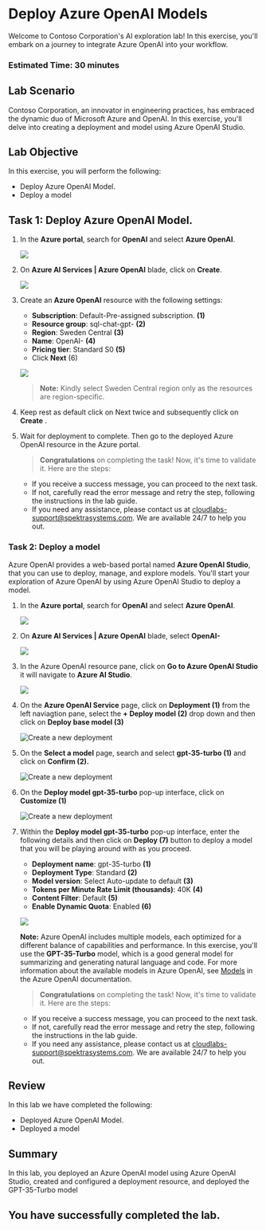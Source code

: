 # Deploy Azure OpenAI Models

Welcome to Contoso Corporation's AI exploration lab! In this exercise, you'll embark on a journey to integrate Azure OpenAI into your workflow.

### Estimated Time: 30 minutes

## Lab Scenario
 
 Contoso Corporation, an innovator in engineering practices, has embraced the dynamic duo of Microsoft Azure and OpenAI. In this exercise, you'll delve into creating a deployment and model using Azure OpenAI Studio.
  
## Lab Objective

In this exercise, you will perform the following:
- Deploy Azure OpenAI Model.
- Deploy a model

## Task 1: Deploy Azure OpenAI Model.

1. In the **Azure portal**, search for **OpenAI** and select **Azure OpenAI**.

   ![](images/sql1.png)

1. On **Azure AI Services | Azure OpenAI** blade, click on **Create**.

   ![](images/sql2.png)

1. Create an **Azure OpenAI** resource with the following settings:
   
    - **Subscription**: Default-Pre-assigned subscription. **(1)**
    - **Resource group**: sql-chat-gpt-<inject key="Deployment ID" enableCopy="false"></inject> **(2)**
    - **Region**: Sweden Central **(3)**
    - **Name**: OpenAI-<inject key="Deployment ID" enableCopy="false"></inject> **(4)**
    - **Pricing tier**: Standard S0 **(5)**
    -  Click **Next** (6)
  
      ![](images/sql3.png)
      
      >**Note:** Kindly select Sweden Central region only as the resources are region-specific.

4. Keep rest as default click on Next twice and subsequently click on **Create** .
5. Wait for deployment to complete. Then go to the deployed Azure OpenAI resource in the Azure portal.

    > **Congratulations** on completing the task! Now, it's time to validate it. Here are the steps:
   - If you receive a success message, you can proceed to the next task.
   - If not, carefully read the error message and retry the step, following the instructions in the lab guide.
   - If you need any assistance, please contact us at cloudlabs-support@spektrasystems.com. We are available 24/7 to help you out.
 
   <validation step="c0099286-0167-4315-a0c3-f68942deeade" />

### Task 2: Deploy a model

Azure OpenAI provides a web-based portal named **Azure OpenAI Studio**, that you can use to deploy, manage, and explore models. You'll start your exploration of Azure OpenAI by using Azure OpenAI Studio to deploy a model.

1. In the **Azure portal**, search for **OpenAI** and select **Azure OpenAI**.

   ![](images/sql1.png)

1. On **Azure AI Services | Azure OpenAI** blade, select **OpenAI-<inject key="Deployment ID" enableCopy="false"></inject>**

   ![](images/sql4.png)

1. In the Azure OpenAI resource pane, click on **Go to Azure OpenAI Studio** it will navigate to **Azure AI Studio**.

   ![](images/sql5.png)
   
1. On the **Azure OpenAI Service** page, click on **Deployment (1)** from the left naviagtion pane, select the **+ Deploy model (2)** drop down and then click on **Deploy base model (3)**

   ![](images/sql6.png "Create a new deployment")

1. On the **Select a model** page, search and select **gpt-35-turbo (1)** and click on **Confirm (2).**

   ![](images/sql7.png "Create a new deployment")

1. On the **Deploy model gpt-35-turbo** pop-up interface, click on **Customize (1)**
   
   ![](images/sql8.png "Create a new deployment")

1. Within the **Deploy model gpt-35-turbo** pop-up interface, enter the following details and then click on **Deploy (7)** button to deploy a model that you will be playing around with as you proceed.
     
    - **Deployment name**: gpt-35-turbo **(1)**
    - **Deployment Type**: Standard **(2)**
    - **Model version**: Select Auto-update to default **(3)**
    - **Tokens per Minute Rate Limit (thousands)**: 40K **(4)**
    - **Content Filter**: Default **(5)**
    -  **Enable Dynamic Quota**: Enabled **(6)**
   

      ![](images/sql9.png)

   

    **Note:** Azure OpenAI includes multiple models, each optimized for a different balance of capabilities and performance. In this exercise, you'll use the **GPT-35-Turbo** model, which is a good general model for summarizing and generating natural language and code. For more information about the available models in Azure OpenAI, see [Models](https://learn.microsoft.com/azure/cognitive-services/openai/concepts/models) in the Azure OpenAI documentation.

    > **Congratulations** on completing the task! Now, it's time to validate it. Here are the steps:
   - If you receive a success message, you can proceed to the next task.
   - If not, carefully read the error message and retry the step, following the instructions in the lab guide.
   - If you need any assistance, please contact us at cloudlabs-support@spektrasystems.com. We are available 24/7 to help you out.
 
   <validation step="5502b06f-51ca-4a73-bb22-cdbe1e244193" />

## Review

In this lab we have completed the following:

- Deployed Azure OpenAI Model.
- Deployed a model

## Summary

In this lab, you deployed an Azure OpenAI model using Azure OpenAI Studio, created and configured a deployment resource, and deployed the GPT-35-Turbo model

## You have successfully completed the lab.
